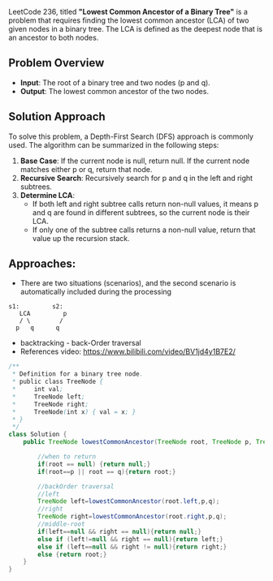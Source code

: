 LeetCode 236, titled **"Lowest Common Ancestor of a Binary Tree"** is a problem that requires finding the lowest common ancestor (LCA) of two given nodes in a binary tree. The LCA is defined as the deepest node that is an ancestor to both nodes.

## **Problem Overview**

- **Input**: The root of a binary tree and two nodes (p and q).
- **Output**: The lowest common ancestor of the two nodes.

## **Solution Approach**

To solve this problem, a Depth-First Search (DFS) approach is commonly used. The algorithm can be summarized in the following steps:

1. **Base Case**: If the current node is null, return null. If the current node matches either p or q, return that node.
2. **Recursive Search**: Recursively search for p and q in the left and right subtrees.
3. **Determine LCA**:
    - If both left and right subtree calls return non-null values, it means p and q are found in different subtrees, so the current node is their LCA.
    - If only one of the subtree calls returns a non-null value, return that value up the recursion stack.

## Approaches:

- There are two situations (scenarios), and the second scenario is automatically included during the processing
```
s1:         s2:
   LCA         p
   / \        /
  p   q      q
```
- backtracking - back-Order traversal
- References video: https://www.bilibili.com/video/BV1jd4y1B7E2/


```java
/**
 * Definition for a binary tree node.
 * public class TreeNode {
 *     int val;
 *     TreeNode left;
 *     TreeNode right;
 *     TreeNode(int x) { val = x; }
 * }
 */
class Solution {
    public TreeNode lowestCommonAncestor(TreeNode root, TreeNode p, TreeNode q) {

        //when to return
        if(root == null) {return null;}
        if(root==p || root == q){return root;}

        //backOrder traversal
        //left
        TreeNode left=lowestCommonAncestor(root.left,p,q);
        //right
        TreeNode right=lowestCommonAncestor(root.right,p,q);
        //middle-root
        if(left==null && right == null){return null;}
        else if (left!=null && right == null){return left;}
        else if (left==null && right != null){return right;}
        else {return root;}      
    }
}
```